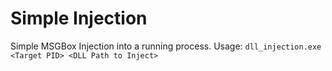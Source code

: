 # Simple Injection

Simple MSGBox Injection into a running process.
Usage: `dll_injection.exe <Target PID> <DLL Path to Inject>`
